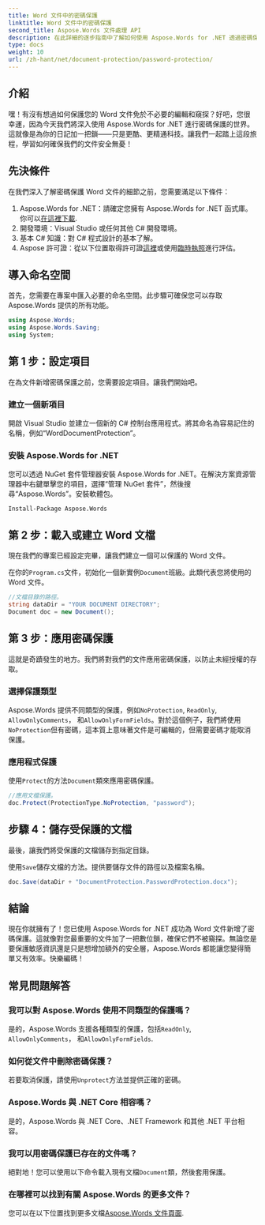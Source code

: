 ```yaml
---
title: Word 文件中的密碼保護
linktitle: Word 文件中的密碼保護
second_title: Aspose.Words 文件處理 API
description: 在此詳細的逐步指南中了解如何使用 Aspose.Words for .NET 透過密碼保護來保護您的 Word 文件。
type: docs
weight: 10
url: /zh-hant/net/document-protection/password-protection/
---
```

## 介紹

嘿！有沒有想過如何保護您的 Word 文件免於不必要的編輯和窺探？好吧，您很幸運，因為今天我們將深入使用 Aspose.Words for .NET 進行密碼保護的世界。這就像是為你的日記加一把鎖——只是更酷、更精通科技。讓我們一起踏上這段旅程，學習如何確保我們的文件安全無憂！

## 先決條件

在我們深入了解密碼保護 Word 文件的細節之前，您需要滿足以下條件：

1.  Aspose.Words for .NET：請確定您擁有 Aspose.Words for .NET 函式庫。你可以[在這裡下載](https://releases.aspose.com/words/net/).
2. 開發環境：Visual Studio 或任何其他 C# 開發環境。
3. 基本 C# 知識：對 C# 程式設計的基本了解。
4.  Aspose 許可證：從以下位置取得許可證[這裡](https://purchase.aspose.com/buy)或使用[臨時執照](https://purchase.aspose.com/temporary-license/)進行評估。

## 導入命名空間

首先，您需要在專案中匯入必要的命名空間。此步驟可確保您可以存取 Aspose.Words 提供的所有功能。

```csharp
using Aspose.Words;
using Aspose.Words.Saving;
using System;
```

## 第 1 步：設定項目

在為文件新增密碼保護之前，您需要設定項目。讓我們開始吧。

### 建立一個新項目

開啟 Visual Studio 並建立一個新的 C# 控制台應用程式。將其命名為容易記住的名稱，例如“WordDocumentProtection”。

### 安裝 Aspose.Words for .NET

您可以透過 NuGet 套件管理器安裝 Aspose.Words for .NET。在解決方案資源管理器中右鍵單擊您的項目，選擇“管理 NuGet 套件”，然後搜尋“Aspose.Words”。安裝軟體包。

```shell
Install-Package Aspose.Words
```

## 第 2 步：載入或建立 Word 文檔

現在我們的專案已經設定完畢，讓我們建立一個可以保護的 Word 文件。

在你的`Program.cs`文件，初始化一個新實例`Document`班級。此類代表您將使用的 Word 文件。

```csharp
//文檔目錄的路徑。
string dataDir = "YOUR DOCUMENT DIRECTORY";
Document doc = new Document();
```

## 第 3 步：應用密碼保護

這就是奇蹟發生的地方。我們將對我們的文件應用密碼保護，以防止未經授權的存取。

### 選擇保護類型

Aspose.Words 提供不同類型的保護，例如`NoProtection`, `ReadOnly`, `AllowOnlyComments`， 和`AllowOnlyFormFields`。對於這個例子，我們將使用`NoProtection`但有密碼，這本質上意味著文件是可編輯的，但需要密碼才能取消保護。

### 應用程式保護

使用`Protect`的方法`Document`類來應用密碼保護。 

```csharp
//應用文檔保護。
doc.Protect(ProtectionType.NoProtection, "password");
```

## 步驟 4：儲存受保護的文檔

最後，讓我們將受保護的文檔儲存到指定目錄。


使用`Save`儲存文檔的方法。提供要儲存文件的路徑以及檔案名稱。

```csharp
doc.Save(dataDir + "DocumentProtection.PasswordProtection.docx");
```

## 結論

現在你就擁有了！您已使用 Aspose.Words for .NET 成功為 Word 文件新增了密碼保護。這就像對您最重要的文件加了一把數位鎖，確保它們不被窺探。無論您是要保護敏感資訊還是只是想增加額外的安全層，Aspose.Words 都能讓您變得簡單又有效率。快樂編碼！

## 常見問題解答

### 我可以對 Aspose.Words 使用不同類型的保護嗎？

是的，Aspose.Words 支援各種類型的保護，包括`ReadOnly`, `AllowOnlyComments`， 和`AllowOnlyFormFields`.

### 如何從文件中刪除密碼保護？

若要取消保護，請使用`Unprotect`方法並提供正確的密碼。

### Aspose.Words 與 .NET Core 相容嗎？

是的，Aspose.Words 與 .NET Core、.NET Framework 和其他 .NET 平台相容。

### 我可以用密碼保護已存在的文件嗎？

絕對地！您可以使用以下命令載入現有文檔`Document`類，然後套用保護。

### 在哪裡可以找到有關 Aspose.Words 的更多文件？

您可以在以下位置找到更多文檔[Aspose.Words 文件頁面](https://reference.aspose.com/words/net/).
